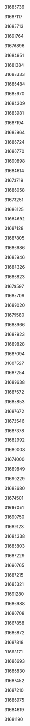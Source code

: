 31685736

31687117

31685713

31691764

31676896

31684951

31681384

31688333

31686484

31685670

31684309

31683981

31687194

31685964

31686724

31686770

31690898

31684614

31673719

31686058

31673251

31686125

31684692

31687128

31687805

31686686

31685946

31684326

31686823

31679597

31685709

31689020

31675580

31688966

31682923

31689828

31687094

31687527

31687254

31689638

31687572

31685853

31687672

31672546

31687378

31682992

31680008

31674000

31689849

31690229

31688680

31674501

31686051

31690750

31689123

31684338

31685803

31687229

31690765

31687215

31685321

31691280

31686988

31680708

31667858

31686872

31687818

31688171

31686693

31686830

31687452

31687210

31686975

31684619

31681190

